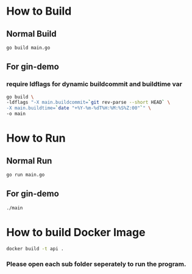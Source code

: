 # How to Build

## Normal Build

```sh
go build main.go
```

## For gin-demo
### require ldflags for dynamic buildcommit and buildtime var

```sh
go build \
-ldflags "-X main.buildcommit=`git rev-parse --short HEAD` \
-X main.buildtime=`date "+%Y-%m-%dT%H:%M:%S%Z:00"`" \
-o main
```

# How to Run

## Normal Run

```sh
go run main.go
```

## For gin-demo

```sh
./main
```

# How to build Docker Image

```sh
docker build -t api .
```

### Please open each sub folder seperately to run the program.
